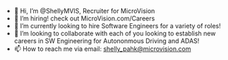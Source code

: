 - 👋 Hi, I’m @ShellyMVIS, Recruiter for MicroVision
- 👀 I’m hiring! check out MicroVision.com/Careers
- 🌱 I’m currently looking to hire Software Engineers for a variety of roles!
- 💞️ I’m looking to collaborate with each of you looking to establish new careers in SW Engineering for Autononmous Driving and ADAS!
- 📫 How to reach me via email: shelly_pahk@microvision.com

<!---
ShellyMVIS/ShellyMVIS is a ✨ special ✨ repository because its `README.md` (this file) appears on your GitHub profile.
You can click the Preview link to take a look at your changes.
--->
